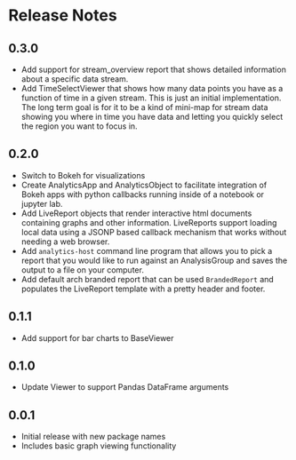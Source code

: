# Release Notes

## 0.3.0

- Add support for stream_overview report that shows detailed information about
  a specific data stream.
- Add TimeSelectViewer that shows how many data points you have as a function
  of time in a given stream.  This is just an initial implementation.  The 
  long term goal is for it to be a kind of mini-map for stream data showing you
  where in time you have data and letting you quickly select the region you
  want to focus in. 

## 0.2.0

- Switch to Bokeh for visualizations
- Create AnalyticsApp and AnalyticsObject to facilitate integration of Bokeh
  apps with python callbacks running inside of a notebook or jupyter lab.
- Add LiveReport objects that render interactive html documents containing
  graphs and other information.  LiveReports support loading local data using
  a JSONP based callback mechanism that works without needing a web browser.
- Add `analytics-host` command line program that allows you to pick a report
  that you would like to run against an AnalysisGroup and saves the output to
  a file on your computer.
- Add default arch branded report that can be used `BrandedReport` and populates
  the LiveReport template with a pretty header and footer.

## 0.1.1

- Add support for bar charts to BaseViewer

## 0.1.0

- Update Viewer to support Pandas DataFrame arguments

## 0.0.1

- Initial release with new package names
- Includes basic graph viewing functionality

